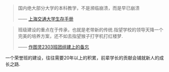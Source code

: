 
> 国内绝大部分大学的本科教学，不是濒临崩溃，而是早已崩溃
>
> —— [上海交通大学生存手册](about_robotics/上海交通大学学生生存手册.pdf)




> 班级建设的重点在于传承，也就是老带新的传统.指望学校的领导天降一个完美的培养方案，还不如去指望猴子打字机打红楼梦. 
>
> —— [作图灵2303班团组建上的备忘](http://www-cc98-org-s.webvpn.zju.edu.cn:8001/topic/5680456)



一个荣誉班的建设，往往需要20年以上的积累，前辈学长的贡献会铺就新人的成长之路. 




